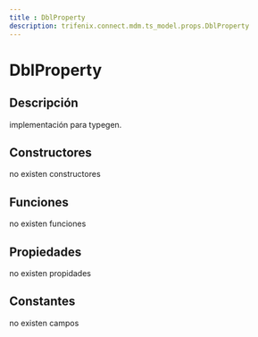 ```yaml
---
title : DblProperty
description: trifenix.connect.mdm.ts_model.props.DblProperty
---
```




# DblProperty

## Descripción
implementación para typegen.
## Constructores

no existen constructores


## Funciones

no existen funciones

## Propiedades

no existen propidades

## Constantes
no existen campos

